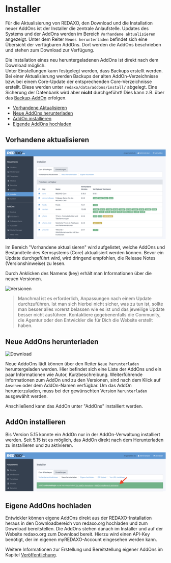 # Installer

Für die Aktualisierung von REDAXO, den Download und die Installation neuer AddOns ist der Installer die zentrale Anlaufstelle. Updates des Systems und der AddOns werden im Bereich `Vorhandene aktualisieren` angezeigt. Unter dem Reiter `Neues herunterladen` befindet sich eine Übersicht der verfügbaren AddOns. Dort werden die AddOns beschrieben und stehen zum Download zur Verfügung. 

Die Installation eines neu heruntergeladenen AddOns ist direkt nach dem Download möglich.  
Unter Einstellungen kann festgelegt werden, dass Backups erstellt werden. Bei einer Aktualisierung werden Backups der alten AddOn-Verzeichnisse bzw. bei einem Core-Update der entsprechenden Core-Verzeichnisse erstellt. Diese werden unter `redaxo/data/addons/install/` abgelegt. Eine Sicherung der Datenbank wird aber **nicht** durchgeführt! Dies kann z.B. über das [Backup-AddOn](/{{path}}/{{version}}/backup) erfolgen.

* [Vorhandene Aktualisieren](#aktualisieren)
* [Neue AddOns herunterladen](#herunterladen)
* [AddOn installieren ](#installieren)
* [Eigende AddOns hochladen](#hochladen)


<a name="aktualisieren"></a>

## Vorhandene aktualisieren

![Aktualisieren](/assets/v5.15.0-installer-00-aktualisieren.png)

Im Bereich "Vorhandene aktualisieren" wird aufgelistet, welche AddOns und Bestandteile des Kernsystems (Core) aktualisiert werden können. Bevor ein Update durchgeführt wird, wird dringend empfohlen, die Release Notes (Versionshinweise) zu lesen.

Durch Anklicken des Namens (key) erhält man Informationen über die neuen Versionen.

![Versionen](/assets/v5.2.0-installer-03-versionen.png)

> Manchmal ist es erforderlich, Anpassungen nach einem Update durchzuführen. Ist man sich hierbei nicht sicher, was zu tun ist, sollte man besser alles vorerst belassen wie es ist und das jeweilige Update besser nicht ausführen. Kontaktiere gegebenenfalls die Community, die Agentur oder den Entwickler die für Dich die Website erstellt haben.

<a name="herunterladen"></a>

## Neue AddOns herunterladen

![Download](/assets/v5.2.0-installer-02-neue.png)

Neue AddoOns lädt können über den Reiter `Neue herunterladen` heruntergeladen werden. Hier befindet sich eine Liste der AddOns und ein paar Informationen wie Autor, Kurzbeschreibung. Weiterführende Informationen zum AddOn und zu den Versionen, sind nach dem Klick auf `Ansehen` oder dem AddOn-Namen verfügbar. Um das AddOn herunterzuladen, muss bei der gewünschten Version `herunterladen` ausgewählt werden. 


Anschließend kann das AddOn unter "AddOns" installiert werden.

<a name="installieren"></a>
## AddOn installieren 

Bis Version 5.15 konnte ein AddOn nur in der AddOn-Verwaltung installiert werden. Seit 5.15 ist es möglich, das AddOn direkt nach dem Herunterladen zu installieren und zu aktivieren. 

![Installation](/assets/v5.15.0-installer-01-installieren.png)

<a name="hochladen"></a>

## Eigene AddOns hochladen

Entwickler können eigene AddOns direkt aus der REDAXO-Installation heraus in den Downloadbereich von redaxo.org hochladen und zum Download bereitstellen. Die AddOns stehen danach im Installer und auf der Website redaxo.org zum Download bereit. Hierzu wird einen API-Key benötigt, der im eigenen myREDAXO-Account eingesehen werden kann.

Weitere Informationen zur Erstellung und Bereitstellung eigener AddOns im Kapitel [Veröffentlichung](/{{path}}/{{version}}/addon-veroeffentlichung).
